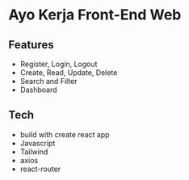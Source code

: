 # Ayo Kerja Front-End Web

## Features

- Register, Login, Logout
- Create, Read, Update, Delete
- Search and Filter
- Dashboard

## Tech

- build with create react app
- Javascript
- Tailwind
- axios
- react-router
